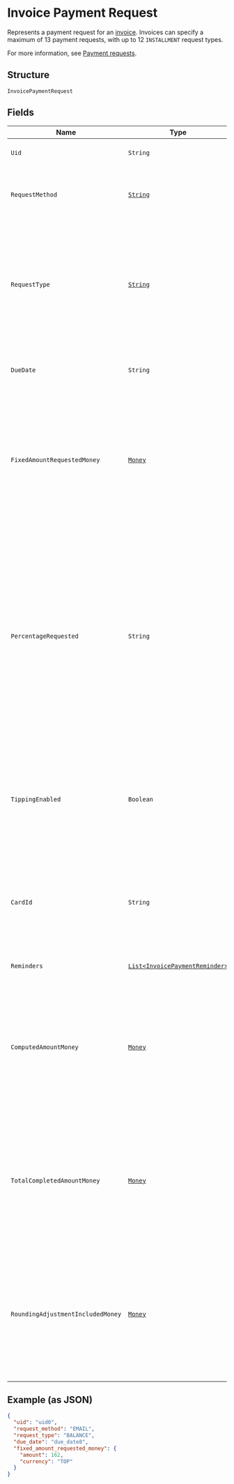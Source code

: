 
# Invoice Payment Request

Represents a payment request for an [invoice](#type-Invoice). Invoices can specify a maximum
of 13 payment requests, with up to 12 `INSTALLMENT` request types.

For more information,
see [Payment requests](https://developer.squareup.com/docs/invoices-api/overview#payment-requests).

## Structure

`InvoicePaymentRequest`

## Fields

| Name | Type | Tags | Description | Getter |
|  --- | --- | --- | --- | --- |
| `Uid` | `String` | Optional | The Square-generated ID of the payment request in an [invoice](#type-invoice). | String getUid() |
| `RequestMethod` | [`String`](/doc/models/invoice-request-method.md) | Optional | Specifies the action for Square to take for processing the invoice. For example,<br>email the invoice, charge a customer's card on file, or do nothing. | String getRequestMethod() |
| `RequestType` | [`String`](/doc/models/invoice-request-type.md) | Optional | Indicates the type of the payment request. An invoice supports the following payment request combinations:<br><br>- 1 balance<br>- 1 deposit with 1 balance<br>- 2 - 12 installments<br>- 1 deposit with 2 - 12 installments<br><br>For more information,<br>see [Payment requests](https://developer.squareup.com/docs/invoices-api/overview#payment-requests). | String getRequestType() |
| `DueDate` | `String` | Optional | The due date (in the invoice location's time zone) for the payment request.<br>After this date, the invoice becomes overdue. | String getDueDate() |
| `FixedAmountRequestedMoney` | [`Money`](/doc/models/money.md) | Optional | Represents an amount of money. `Money` fields can be signed or unsigned.<br>Fields that do not explicitly define whether they are signed or unsigned are<br>considered unsigned and can only hold positive amounts. For signed fields, the<br>sign of the value indicates the purpose of the money transfer. See<br>[Working with Monetary Amounts](https://developer.squareup.com/docs/build-basics/working-with-monetary-amounts)<br>for more information. | Money getFixedAmountRequestedMoney() |
| `PercentageRequested` | `String` | Optional | Specifies the amount for the payment request in percentage:<br><br>- When the payment `request_type` is `DEPOSIT`, it is the percentage of the order total amount.<br>- When the payment `request_type` is `INSTALLMENT`, it is the percentage of the order total less<br>  the deposit, if requested. The sum of the `percentage_requested` in all installment<br>  payment requests must be equal to 100.<br><br>You cannot specify this when the payment `request_type` is `BALANCE` or when the<br>payment request specifies the `fixed_amount_requested_money` field. | String getPercentageRequested() |
| `TippingEnabled` | `Boolean` | Optional | If set to true, the Square-hosted invoice page (the `public_url` field of the invoice)<br>provides a place for the customer to pay a tip.<br><br>This field is allowed only on the final payment request  <br>and the payment `request_type` must be `BALANCE` or `INSTALLMENT`. | Boolean getTippingEnabled() |
| `CardId` | `String` | Optional | The ID of the card on file to charge for the payment request. To get the customer’s card on file,<br>use the `customer_id` of the invoice recipient to call [RetrieveCustomer](#endpoint-Customers-RetrieveCustomer)<br>in the Customers API. Then, get the ID of the target card from the `cards` field in the response. | String getCardId() |
| `Reminders` | [`List<InvoicePaymentReminder>`](/doc/models/invoice-payment-reminder.md) | Optional | A list of one or more reminders to send for the payment request. | List<InvoicePaymentReminder> getReminders() |
| `ComputedAmountMoney` | [`Money`](/doc/models/money.md) | Optional | Represents an amount of money. `Money` fields can be signed or unsigned.<br>Fields that do not explicitly define whether they are signed or unsigned are<br>considered unsigned and can only hold positive amounts. For signed fields, the<br>sign of the value indicates the purpose of the money transfer. See<br>[Working with Monetary Amounts](https://developer.squareup.com/docs/build-basics/working-with-monetary-amounts)<br>for more information. | Money getComputedAmountMoney() |
| `TotalCompletedAmountMoney` | [`Money`](/doc/models/money.md) | Optional | Represents an amount of money. `Money` fields can be signed or unsigned.<br>Fields that do not explicitly define whether they are signed or unsigned are<br>considered unsigned and can only hold positive amounts. For signed fields, the<br>sign of the value indicates the purpose of the money transfer. See<br>[Working with Monetary Amounts](https://developer.squareup.com/docs/build-basics/working-with-monetary-amounts)<br>for more information. | Money getTotalCompletedAmountMoney() |
| `RoundingAdjustmentIncludedMoney` | [`Money`](/doc/models/money.md) | Optional | Represents an amount of money. `Money` fields can be signed or unsigned.<br>Fields that do not explicitly define whether they are signed or unsigned are<br>considered unsigned and can only hold positive amounts. For signed fields, the<br>sign of the value indicates the purpose of the money transfer. See<br>[Working with Monetary Amounts](https://developer.squareup.com/docs/build-basics/working-with-monetary-amounts)<br>for more information. | Money getRoundingAdjustmentIncludedMoney() |

## Example (as JSON)

```json
{
  "uid": "uid0",
  "request_method": "EMAIL",
  "request_type": "BALANCE",
  "due_date": "due_date8",
  "fixed_amount_requested_money": {
    "amount": 162,
    "currency": "TOP"
  }
}
```

